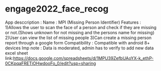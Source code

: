 # engage2022_face_recog
App desccription :
Name : MPI (Missing Person Identifier)
Features :
1)Allows the user to scan the face of a person and check if they are missing or not.(Shows unknown for not missing and the persons name for missing)
2)User can view the list of missing people
3)Can create a missing person report through a google form
Compatibility : Compatible with android 8+ devices
Imp note :
Data is moderated, admin has to verify to add new data
excel sheet link:https://docs.google.com/spreadsheets/d/1MPU39ZefbUAoYX-k_ethP-0CKpqaFRETiOHwdooFo_0/edit?usp=sharing
